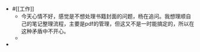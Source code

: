- #[[工作]]
    - 今天心情不好，感觉是不想处理书籍封面的问题，杨在追问。我想理顺自己的笔记整理流程，主要是pdf的管理，但这又不是一时能搞定的，所以在这种矛盾中不开心。
    - 
- 
